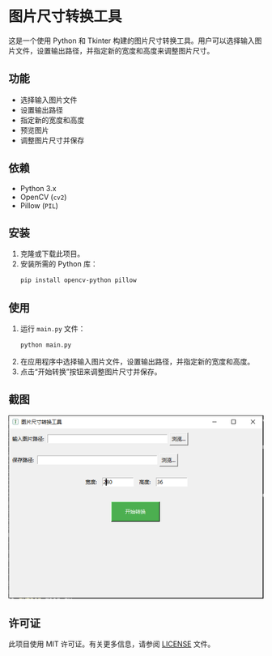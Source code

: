 # 图片尺寸转换工具

这是一个使用 Python 和 Tkinter 构建的图片尺寸转换工具。用户可以选择输入图片文件，设置输出路径，并指定新的宽度和高度来调整图片尺寸。

## 功能

- 选择输入图片文件
- 设置输出路径
- 指定新的宽度和高度
- 预览图片
- 调整图片尺寸并保存

## 依赖

- Python 3.x
- OpenCV (`cv2`)
- Pillow (`PIL`)

## 安装

1. 克隆或下载此项目。
2. 安装所需的 Python 库：
    ```sh
    pip install opencv-python pillow
    ```

## 使用

1. 运行 `main.py` 文件：
    ```sh
    python main.py
    ```
2. 在应用程序中选择输入图片文件，设置输出路径，并指定新的宽度和高度。
3. 点击“开始转换”按钮来调整图片尺寸并保存。

## 截图

![应用截图](fbd37422b440cbd0a4e7179622a5a58b.png)

## 许可证

此项目使用 MIT 许可证。有关更多信息，请参阅 [LICENSE](LICENSE) 文件。